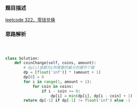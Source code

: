 ### 题目描述

[leetcode 322、零钱兑换](https://leetcode-cn.com/problems/coin-change/)

### 思路解析

```python



```

```python

class Solution:
    def coinChange(self, coins, amount):
        # dp[i]金额为i所需要的最少的硬币个数
        dp = [float('inf')] * (amount + 1)
        dp[0] = 0
        for i in range(1, amount + 1):
            for coin in coins:
                if i - coin >= 0:
                    dp[i] = min(dp[i], dp[i - coin] + 1)
        return dp[-1] if dp[-1] != float('inf') else -1

```
